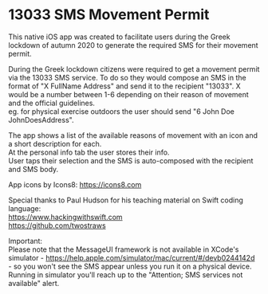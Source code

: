 # 13033 SMS Movement Permit 
This native iOS app was created to facilitate users during the Greek lockdown of autumn 2020 to generate the required SMS for their movement permit.

During the Greek lockdown citizens were required to get a movement permit via the 13033 SMS service. To do so they would compose an SMS in the format of "X FullName Address" and send it to the recipient "13033". X would be a number between 1-6 depending on their reason of movement and the official guidelines.   
eg. for physical exercise outdoors the user should send "6 John Doe JohnDoesAddress".

The app shows a list of the available reasons of movement with an icon and a short description for each.  
At the personal info tab the user stores their info.  
User taps their selection and the SMS is auto-composed with the recipient and SMS body.

App icons by Icons8: https://icons8.com

Special thanks to Paul Hudson for his teaching material on Swift coding language:  
https://www.hackingwithswift.com  
https://github.com/twostraws

Important:   
Please note that the MessageUI framework is not available in XCode's simulator - https://help.apple.com/simulator/mac/current/#/devb0244142d - so you won't see the SMS appear unless you run it on a physical device. Running in simulator you'll reach up to the "Attention; SMS services not available" alert.
